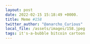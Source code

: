 ```yaml
---
layout: post
date: 2022-02-15 15:18:49 +0000.
title: Meme #158
twitter_author: "@anarcho_Curious"
local_file: /assets/images/158.jpeg
tags: it's-a-bubble bitcoin cartoon
---
```

